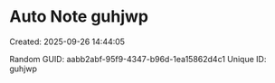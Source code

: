 ﻿# Auto Note guhjwp
Created: 2025-09-26 14:44:05

Random GUID: aabb2abf-95f9-4347-b96d-1ea15862d4c1
Unique ID: guhjwp
